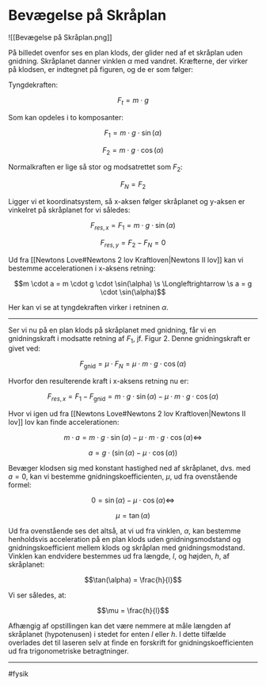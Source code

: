 # Bevægelse på Skråplan
![[Bevægelse på Skråplan.png]]


På billedet ovenfor ses en plan klods, der glider ned af et skråplan uden
gnidning. Skråplanet danner vinklen $\alpha$ med vandret. Kræfterne, der
virker på klodsen, er indtegnet på figuren, og de er som følger:

Tyngdekraften:

$$F_{t} = m \cdot g$$

Som kan opdeles i to komposanter:

$$F_{1} = m \cdot g \cdot \sin{(\alpha)}$$

$$F_{2} = m \cdot g \cdot \cos{(\alpha)}$$

Normalkraften er lige så stor og modsatrettet som $F_{2}$:

$$F_{N} = F_{2}$$

Ligger vi et koordinatsystem, så x-aksen følger skråplanet og y-aksen er
vinkelret på skråplanet for vi således:

$$F_{res,x} = F_{1} = m \cdot g \cdot \sin(\alpha)$$

$$F_{res,y} = F_{2} - F_{N} = 0$$

Ud fra [[Newtons Love#Newtons 2 lov Kraftloven|Newtons II lov]] kan vi bestemme accelerationen i x-aksens retning:

$$m \cdot a = m \cdot g \cdot \sin(\alpha) \s \Longleftrightarrow \s a = g \cdot \sin(\alpha)$$

Her kan vi se at tyngdekraften virker i retninen $\alpha$. 

---

Ser vi nu på en plan klods på skråplanet med gnidning, får vi en
gnidningskraft i modsatte retning af $F_{1}$, jf. Figur 2. Denne
gnidningskraft er givet ved:

$$F_{\text{gnid}} = \mu \cdot F_{N} = \mu \cdot m \cdot g \cdot \cos{(\alpha)}$$

Hvorfor den resulterende kraft i x-aksens retning nu er:

$$F_{res,x} = F_{1} - F_{\text{gnid}} = m \cdot g \cdot \sin(\alpha) - \mu \cdot m \cdot g \cdot \cos{(\alpha)}$$

Hvor vi igen ud fra [[Newtons Love#Newtons 2 lov Kraftloven|Newtons II lov]] lov kan finde accelerationen:

$$m \cdot a = m \cdot g \cdot \sin(\alpha) - \mu \cdot m \cdot g \cdot \cos(\alpha) \Longleftrightarrow$$

$$a = g \cdot \left( \sin(\alpha) - \mu \cdot \cos(\alpha) \right)$$

Bevæger klodsen sig med konstant hastighed ned af skråplanet, dvs. med
$a = 0$, kan vi bestemme gnidningskoefficienten, $\mu$, ud fra
ovenstående formel:

$$0 = \sin(\alpha) - \mu \cdot \cos(\alpha) \Longleftrightarrow$$

$$\mu = \tan(\alpha)$$

Ud fra ovenstående ses det altså, at vi ud fra vinklen, $\alpha$, kan
bestemme henholdsvis acceleration på en plan klods uden
gnidningsmodstand og gnidningskoefficient mellem klods og skråplan med
gnidningsmodstand. Vinklen kan endvidere bestemmes ud fra længde, *l*,
og højden, *h*, af skråplanet:

$$\tan(\alpha) = \frac{h}{l}$$

Vi ser således, at:

$$\mu = \frac{h}{l}$$

Afhængig af opstillingen kan det være nemmere at måle længden af
skråplanet (hypotenusen) i stedet for enten *l* eller *h*. I dette
tilfælde overlades det til laseren selv at finde en forskrift for
gnidningskoefficienten ud fra trigonometriske betragtninger.

---
#fysik 